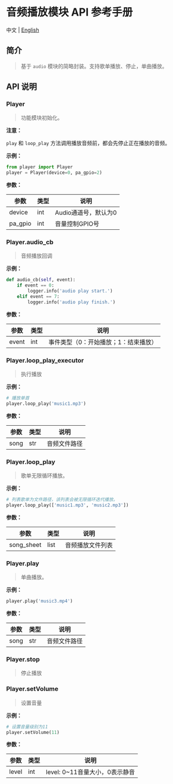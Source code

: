 # 音频播放模块 API 参考手册

中文 | [English](../en/player_API_Reference.md)

## 简介

> 基于 `audio` 模块的简略封装。支持歌单播放、停止，单曲播放。

## API 说明

### Player

> 功能模块初始化。

**注意：**

`play` 和 `loop_play` 方法调用播放音频前，都会先停止正在播放的音频。

**示例：**

```python
from player import Player
player = Player(device=0, pa_gpio=2)
```

**参数：**

| 参数    | 类型 | 说明                 |
| ------- | ---- | -------------------- |
| device  | int  | Audio通道号，默认为0 |
| pa_gpio | int  | 音量控制GPIO号       |

### Player.audio_cb

> 音频播放回调

**示例：**

```python
def audio_cb(self, event):
    if event == 0:
        logger.info('audio play start.')
    elif event == 7:
        logger.info('audio play finish.')
```

**参数：**

| 参数  | 类型 | 说明                                 |
| ----- | ---- | ------------------------------------ |
| event | int  | 事件类型（0：开始播放；1：结束播放） |

### Player.loop_play_executor

> 执行播放

**示例：**

```python
# 播放单首
player.loop_play('music1.mp3')
```

**参数：**

| 参数 | 类型 | 说明         |
| ---- | ---- | ------------ |
| song | str  | 音频文件路径 |

### Player.loop_play

> 歌单无限循环播放。

**示例：**

```python
# 列表歌单为文件路径，该列表会被无限循环迭代播放。
player.loop_play(['music1.mp3', 'music2.mp3'])
```

**参数：**

| 参数       | 类型 | 说明             |
| ---------- | ---- | ---------------- |
| song_sheet | list | 音频播放文件列表 |

### Player.play

> 单曲播放。

**示例：**

```python
player.play('music3.mp4')
```

**参数：**

| 参数 | 类型 | 说明         |
| ---- | ---- | ------------ |
| song | str  | 音频文件路径 |

### Player.stop

> 停止播放

### Player.setVolume

> 设置音量

**示例：**

```python
# 设置音量级别为11
player.setVolume(11)
```

**参数：**

| 参数  | 类型 | 说明                           |
| ----- | ---- | ------------------------------ |
| level | int  | level: 0~11音量大小，0表示静音 |

